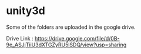 # unity3d
Some of the folders are uploaded in the google drive.

Drive Link : https://drive.google.com/file/d/0B-9e_ASJjTiiU3dXTGZyRU5lSDQ/view?usp=sharing
